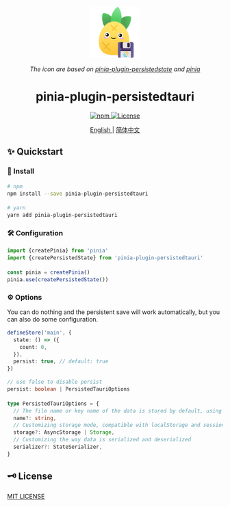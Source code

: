<p align="center">
    <img src="./docs/images/logo.png" width="120" height="120" alt="logo">
</p>

<p align="center">
    <i>The icon are based on 
    <a href="https://prazdevs.github.io/pinia-plugin-persistedstate/">pinia-plugin-persistedstate</a>
    and 
    <a href="https://pinia.vuejs.org/">pinia</a></i>
</p>

<h1 align="center">pinia-plugin-persistedtauri</h1>

<p align="center">
  <a href="https://www.npmjs.com/package/pinia-plugin-persistedtauri">
    <img alt="npm" src="https://img.shields.io/npm/v/pinia-plugin-persistedtauri?color=%23c12127&label=pinia-plugin-persistedtauri&logo=npm" />
  </a>
  <a href="https://github.com/xiaochen0517/pinia-plugin-persistedtauri/blob/master/LICENSE">
    <img alt="License" src="https://img.shields.io/github/license/xiaochen0517/pinia-plugin-persistedtauri?color=%233da639&logo=open%20source%20initiative" />
  </a>
</p>

<p align="center">
  <a href="./README.md" alt="pinia-plugin-persistedtauri english docs" >
    English
  </a>
  |
  <a href="./README-zh.md" alt="pinia-plugin-persistedtauri chinese docs" >
    简体中文
  </a>
</p>

## ✨ Quickstart

### 🚚 Install

```bash
# npm
npm install --save pinia-plugin-persistedtauri

# yarn
yarn add pinia-plugin-persistedtauri
```

### 🛠 Configuration

```ts
import {createPinia} from 'pinia'
import {createPersistedState} from 'pinia-plugin-persistedtauri'

const pinia = createPinia()
pinia.use(createPersistedState())
```

### ⚙️ Options

You can do nothing and the persistent save will work automatically, but you can also do some configuration.

```ts
defineStore('main', {
  state: () => ({
    count: 0,
  }),
  persist: true, // default: true
})
```

```ts
// use false to disable persist
persist: boolean | PersistedTauriOptions

type PersistedTauriOptions = {
  // The file name or key name of the data is stored by default, using the store ID
  name?: string,
  // Customizing storage mode, compatible with localStorage and sessionStorage
  storage?: AsyncStorage | Storage,
  // Customizing the way data is serialized and deserialized
  serializer?: StateSerializer,
}
```

## 🗝️ License

[MIT LICENSE](./LICENSE)

